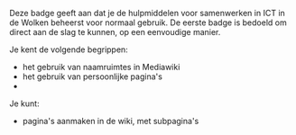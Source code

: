 Deze badge geeft aan dat je de hulpmiddelen voor samenwerken in ICT in de Wolken beheerst voor normaal gebruik. De eerste badge is bedoeld om direct aan de slag te kunnen, op een eenvoudige manier.

Je kent de volgende begrippen:

* het gebruik van naamruimtes in Mediawiki
* het gebruik van persoonlijke pagina's
* 

Je kunt:

* pagina's aanmaken in de wiki, met subpagina's
